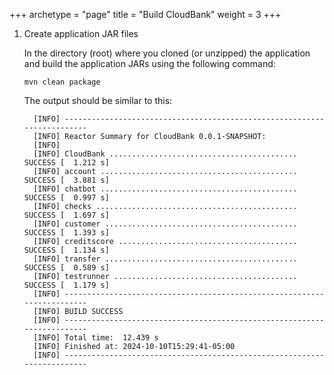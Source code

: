 +++
archetype = "page"
title = "Build CloudBank"
weight = 3
+++


1. Create application JAR files

    In the directory (root) where you cloned (or unzipped) the application and build the application JARs using the following command:

    ```shell
    mvn clean package
    ```

    The output should be similar to this:

    ```text
      [INFO] ------------------------------------------------------------------------
      [INFO] Reactor Summary for CloudBank 0.0.1-SNAPSHOT:
      [INFO]
      [INFO] CloudBank .......................................... SUCCESS [  1.212 s]
      [INFO] account ............................................ SUCCESS [  3.881 s]
      [INFO] chatbot ............................................ SUCCESS [  0.997 s]
      [INFO] checks ............................................. SUCCESS [  1.697 s]
      [INFO] customer ........................................... SUCCESS [  1.393 s]
      [INFO] creditscore ........................................ SUCCESS [  1.134 s]
      [INFO] transfer ........................................... SUCCESS [  0.589 s]
      [INFO] testrunner ......................................... SUCCESS [  1.179 s]
      [INFO] ------------------------------------------------------------------------
      [INFO] BUILD SUCCESS
      [INFO] ------------------------------------------------------------------------
      [INFO] Total time:  12.439 s
      [INFO] Finished at: 2024-10-10T15:29:41-05:00
      [INFO] ------------------------------------------------------------------------
    ```


